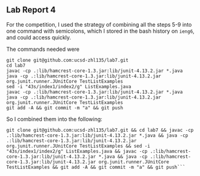 ## Lab Report 4

For the competition, I used the strategy of combining all the steps 5-9 into one command with semicolons, which I stored in the bash history on `ieng6`, and could access quickly.

The commands needed were
```
git clone git@github.com:ucsd-zhl135/lab7.git
cd lab7
javac -cp .:lib/hamcrest-core-1.3.jar:lib/junit-4.13.2.jar *.java
java -cp .:lib/hamcrest-core-1.3.jar:lib/junit-4.13.2.jar org.junit.runner.JUnitCore TestListExamples
sed -i "43s/index1/index2/g" ListExamples.java
javac -cp .:lib/hamcrest-core-1.3.jar:lib/junit-4.13.2.jar *.java
java -cp .:lib/hamcrest-core-1.3.jar:lib/junit-4.13.2.jar org.junit.runner.JUnitCore TestListExamples
git add -A && git commit -m "a" && git push
```

So I combined them into the following:
```
git clone git@github.com:ucsd-zhl135/lab7.git && cd lab7 && javac -cp .:lib/hamcrest-core-1.3.jar:lib/junit-4.13.2.jar *.java && java -cp .:lib/hamcrest-core-1.3.jar:lib/junit-4.13.2.jar org.junit.runner.JUnitCore TestListExamples && sed -i "43s/index1/index2/g" ListExamples.java && javac -cp .:lib/hamcrest-core-1.3.jar:lib/junit-4.13.2.jar *.java && java -cp .:lib/hamcrest-core-1.3.jar:lib/junit-4.13.2.jar org.junit.runner.JUnitCore TestListExamples && git add -A && git commit -m "a" && git push```
